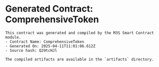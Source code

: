 # Generated Contract: ComprehensiveToken

    This contract was generated and compiled by the M3S Smart Contract module.
    - Contract Name: ComprehensiveToken
    - Generated On: 2025-04-11T11:01:06.612Z
    - Source hash: Q29tcHJl

    The compiled artifacts are available in the `artifacts` directory.
    
